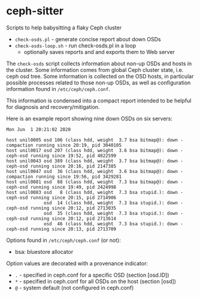 # ceph-sitter

Scripts to help babysitting a flaky Ceph cluster

- `check-osds.pl` - generate concise report about down OSDs
- `check-osds-loop.sh` - run check-osds.pl in a loop
  - optionally saves reports and and exports them to Web server

The `check-osds` script collects information about non-up OSDs and
hosts in the cluster.  Some information comes from global Ceph cluster
state, i.e. ceph osd tree.  Some information is collected on the OSD
hosts, in particular possible processes related to those non-up OSDs,
as well as configuration information found in `/etc/ceph/ceph.conf`.

This information is condensed into a compact report intended to be helpful
for diagnosis and recovery/mitigation.

Here is an example report showing nine down OSDs on six servers:

```
Mon Jun  1 20:21:02 2020

host unil0005 osd 106 (class hdd, weight  3.7 bsa bitmap@): down - compaction running since 20:19, pid 3040105
host unil0017 osd 207 (class hdd, weight  3.6 bsa bitmap@): down - ceph-osd running since 19:52, pid 4022599
host unil0043 osd 389 (class hdd, weight  3.7 bsa bitmap@): down - ceph-osd running since 20:16, pid 2147385
host unil0047 osd  36 (class hdd, weight  3.6 bsa bitmap@): down - compaction running since 19:56, pid 3429281
host unil0081 osd  88 (class hdd, weight  7.3 bsa bitmap@): down - ceph-osd running since 19:49, pid 2424998
host unil0083 osd   8 (class hdd, weight  7.3 bsa stupid.): down - ceph-osd running since 20:15, pid 2714906
              osd  14 (class hdd, weight  7.3 bsa stupid.): down - ceph-osd running since 20:12, pid 2713035
              osd  35 (class hdd, weight  7.3 bsa stupid.): down - ceph-osd running since 20:12, pid 2713614
              osd  46 (class hdd, weight  7.3 bsa stupid.): down - ceph-osd running since 20:13, pid 2713709
```

Options found in `/etc/ceph/ceph.conf` (or not):

- bsa: bluestore allocator

Option values are decorated with a provenance indicator:
- `.` - specified in ceph.conf for a specific OSD (section [osd.ID])
- `*` - specified in ceph.conf for all OSDs on the host (section [osd])
- `@` - system default (not configured in ceph.conf)
